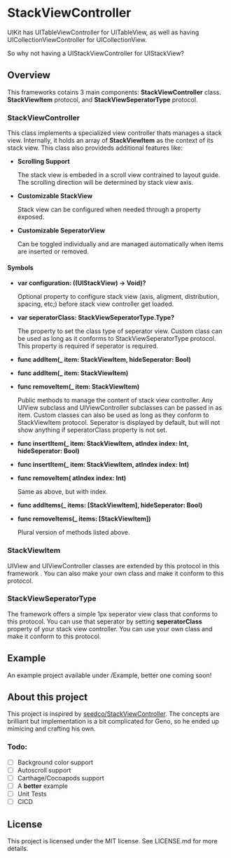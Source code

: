 # StackViewController

UIKit has UITableViewController for UITableView, as well as having UICollectionViewController for UICollectionView.

So why not having a UIStackViewController for UIStackView?

## Overview

This frameworks cotains 3 main components: **StackViewController** class. **StackViewItem** protocol, and **StackViewSeperatorType** protocol.

### StackViewController

This class implements a specialized view controller thats manages a stack view. Internally, it holds an array of **StackViewItem** as the context of its stack view. This class also provideds additional features like:

- **Scrolling Support**

  The stack view is embeded in a scroll view contrained to layout guide. The scrolling direction will be determined by stack view axis.

- **Customizable StackView**

  Stack view can be configured when needed through a property exposed.

- **Customizable SeperatorView**

  Can be toggled individually and are managed automatically when items are inserted or removed.

#### Symbols

- **var configuration: ((UIStackView) -> Void)?**

  Optional property to configure stack view (axis, aligment, distribution, spacing, etc;) before stack view controller get loaded.

- **var seperatorClass: StackViewSeperatorType.Type?**

  The property to set the class type of seperator view. Custom class can be used as long as it conforms to StackViewSeperatorType protocol. This property is required if seperator is required.

- **func addItem(_ item: StackViewItem, hideSeperator: Bool)**

- **func addItem(_ item: StackViewItem)**

- **func removeItem(_ item: StackViewItem)**

  Public methods to manage the content of stack view controller. Any UIView subclass and UIViewController subclasses can be passed in as item. Custom classes can also be used as long as they conform to StackViewItem protocol. Seperator is displayed by default, but will not show anything if seperatorClass property is not set.

- **func insertItem(_ item: StackViewItem, atIndex index: Int, hideSeperator: Bool)**

- **func insertItem(_ item: StackViewItem, atIndex index: Int)**

- **func removeItem( atIndex index: Int)**

  Same as above, but with index.

- **func addItems(_ items: [StackViewItem], hideSeperator: Bool)**

- **func removeItems(_ items: [StackViewItem])**

  Plural version of methods listed above.

### StackViewItem

UIView and UIViewController classes are extended by this protocol in this framework . You can also make your own class and make it conform to this protocol.

### StackViewSeperatorType

The framework offers a simple 1px seperator view class that conforms to this protocol. You can use that seperator by setting **seperatorClass** property of your stack view controller. You can use your own class and make it conform to this protocol.

## Example

An example project available under /Example, better one coming soon!

## About this project

This project is inspired by [seedco/StackViewController](https://github.com/seedco/StackViewController). The concepts are brilliant but implementation is a bit complicated for Geno, so he ended up mimicing and crafting his own.

### Todo:

- [ ] Background color support
- [ ] Autoscroll support
- [ ] Carthage/Cocoapods support
- [ ] A **better** example
- [ ] Unit Tests
- [ ] CICD

## License

This project is licensed under the MIT license. See LICENSE.md for more details.
